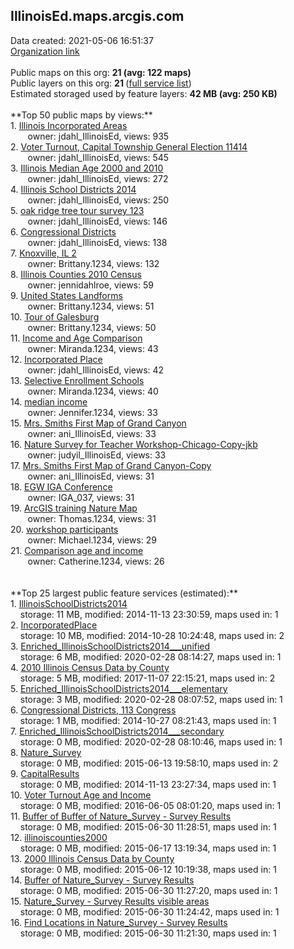 <h2>IllinoisEd.maps.arcgis.com</h2> Data created: 2021-05-06 16:51:37 <br /><a target='new' href='https://IllinoisEd.maps.arcgis.com'>Organization link</a><br /><br />Public maps on this org: <b>21 (avg: 122 maps)</b><br />Public layers on this org: <b>21 </b>(<a target='new' href='https://services.arcgis.com/fwslk1V4pG9NwsKH/ArcGIS/rest/services'>full service list</a>)<br />Estimated storaged used by feature layers: <b>42 MB (avg: 250 KB)</b><br /><br />**Top 50 public maps by views:**<br />  1. <a target='new' href='https://www.arcgis.com/home/item.html?id=812b917423b94a9c8b82395b3035710e'>Illinois Incorporated Areas</a> <br />  &nbsp;&nbsp;&nbsp;&nbsp; &nbsp;&nbsp;owner: jdahl_IllinoisEd, views: 935<br />  2. <a target='new' href='https://www.arcgis.com/home/item.html?id=c825fd136c2b4e0a8832fa2ba6c0322b'>Voter Turnout, Capital Township General Election 11414</a> <br />  &nbsp;&nbsp;&nbsp;&nbsp; &nbsp;&nbsp;owner: jdahl_IllinoisEd, views: 545<br />  3. <a target='new' href='https://www.arcgis.com/home/item.html?id=6347c162e58642bfaddceea0f0a4bcf7'>Illinois Median Age 2000 and 2010</a> <br />  &nbsp;&nbsp;&nbsp;&nbsp; &nbsp;&nbsp;owner: jdahl_IllinoisEd, views: 272<br />  4. <a target='new' href='https://www.arcgis.com/home/item.html?id=987325c1c51548468c1953a9645968b9'>Illinois School Districts 2014</a> <br />  &nbsp;&nbsp;&nbsp;&nbsp; &nbsp;&nbsp;owner: jdahl_IllinoisEd, views: 250<br />  5. <a target='new' href='https://www.arcgis.com/home/item.html?id=953f81b516084b26917c3b61a451b4a3'>oak ridge tree tour survey 123</a> <br />  &nbsp;&nbsp;&nbsp;&nbsp; &nbsp;&nbsp;owner: jdahl_IllinoisEd, views: 146<br />  6. <a target='new' href='https://www.arcgis.com/home/item.html?id=fb020177e21d4ceb98080759a9b03b64'>Congressional Districts</a> <br />  &nbsp;&nbsp;&nbsp;&nbsp; &nbsp;&nbsp;owner: jdahl_IllinoisEd, views: 138<br />  7. <a target='new' href='https://www.arcgis.com/home/item.html?id=c37661fdf724457bab8826dc339e87ea'>Knoxville, IL 2</a> <br />  &nbsp;&nbsp;&nbsp;&nbsp; &nbsp;&nbsp;owner: Brittany.1234, views: 132<br />  8. <a target='new' href='https://www.arcgis.com/home/item.html?id=7669392b639f47d9b396d931945f850a'>Illinois Counties 2010 Census</a> <br />  &nbsp;&nbsp;&nbsp;&nbsp; &nbsp;&nbsp;owner: jennidahlroe, views: 59<br />  9. <a target='new' href='https://www.arcgis.com/home/item.html?id=e5b9337076a0456992217c162af7db80'>United States Landforms</a> <br />  &nbsp;&nbsp;&nbsp;&nbsp; &nbsp;&nbsp;owner: Brittany.1234, views: 51<br />  10. <a target='new' href='https://www.arcgis.com/home/item.html?id=19017ff60d3d4599a08b38d07a64587f'>Tour of Galesburg</a> <br />  &nbsp;&nbsp;&nbsp;&nbsp; &nbsp;&nbsp;owner: Brittany.1234, views: 50<br />  11. <a target='new' href='https://www.arcgis.com/home/item.html?id=2acb9833ce5443ccab457bb352572987'>Income and Age Comparison</a> <br />  &nbsp;&nbsp;&nbsp;&nbsp; &nbsp;&nbsp;owner: Miranda.1234, views: 43<br />  12. <a target='new' href='https://www.arcgis.com/home/item.html?id=4e7d4aa2fab24e7682f257914aa8be4f'>Incorporated Place</a> <br />  &nbsp;&nbsp;&nbsp;&nbsp; &nbsp;&nbsp;owner: jdahl_IllinoisEd, views: 42<br />  13. <a target='new' href='https://www.arcgis.com/home/item.html?id=b8ae00c99dac437c82759b4ecb7b7266'>Selective Enrollment Schools</a> <br />  &nbsp;&nbsp;&nbsp;&nbsp; &nbsp;&nbsp;owner: Miranda.1234, views: 40<br />  14. <a target='new' href='https://www.arcgis.com/home/item.html?id=441e9e1c2b11435eb520e26dd727dbb7'>median income</a> <br />  &nbsp;&nbsp;&nbsp;&nbsp; &nbsp;&nbsp;owner: Jennifer.1234, views: 33<br />  15. <a target='new' href='https://www.arcgis.com/home/item.html?id=75030518f3c840a38132251f905f2dae'>Mrs. Smiths First Map of Grand Canyon</a> <br />  &nbsp;&nbsp;&nbsp;&nbsp; &nbsp;&nbsp;owner: ani_IllinoisEd, views: 33<br />  16. <a target='new' href='https://www.arcgis.com/home/item.html?id=6c252bec7e69481fa17c27eea9629ae5'>Nature Survey for Teacher Workshop-Chicago-Copy-jkb</a> <br />  &nbsp;&nbsp;&nbsp;&nbsp; &nbsp;&nbsp;owner: judyil_IllinoisEd, views: 33<br />  17. <a target='new' href='https://www.arcgis.com/home/item.html?id=8227d74773e3477e92ea7e5e1822de62'>Mrs. Smiths First Map of Grand Canyon-Copy</a> <br />  &nbsp;&nbsp;&nbsp;&nbsp; &nbsp;&nbsp;owner: ani_IllinoisEd, views: 31<br />  18. <a target='new' href='https://www.arcgis.com/home/item.html?id=6ada35c1db754ca18df5114fa227e564'>EGW IGA Conference</a> <br />  &nbsp;&nbsp;&nbsp;&nbsp; &nbsp;&nbsp;owner: IGA_037, views: 31<br />  19. <a target='new' href='https://www.arcgis.com/home/item.html?id=d88358473a104ec19401729cc49119dd'>ArcGIS training Nature Map</a> <br />  &nbsp;&nbsp;&nbsp;&nbsp; &nbsp;&nbsp;owner: Thomas.1234, views: 31<br />  20. <a target='new' href='https://www.arcgis.com/home/item.html?id=5a13e9ec02544e0abaa0a22861ba3790'>workshop participants</a> <br />  &nbsp;&nbsp;&nbsp;&nbsp; &nbsp;&nbsp;owner: Michael.1234, views: 29<br />  21. <a target='new' href='https://www.arcgis.com/home/item.html?id=ab19c57c6cc14de0917e85bfd956d33f'>Comparison age and income</a> <br />  &nbsp;&nbsp;&nbsp;&nbsp; &nbsp;&nbsp;owner: Catherine.1234, views: 26<br /><br /><br />**Top 25 largest public feature services (estimated):**<br /> 1. <a target='new' href='https://www.arcgis.com/home/item.html?id=141fba401db8448a953a3bf72bfe014a'>IllinoisSchoolDistricts2014</a><br /> &nbsp;&nbsp;&nbsp;&nbsp;storage: 11 MB, modified: 2014-11-13 23:30:59, maps used in: 1<br /> 2. <a target='new' href='https://www.arcgis.com/home/item.html?id=ece668f17ee7428cb24b99e85b933f4a'>IncorporatedPlace</a><br /> &nbsp;&nbsp;&nbsp;&nbsp;storage: 10 MB, modified: 2014-10-28 10:24:48, maps used in: 2<br /> 3. <a target='new' href='https://www.arcgis.com/home/item.html?id=0866b38128b44ae29a5d850b929c7f7c'>Enriched_IllinoisSchoolDistricts2014___unified</a><br /> &nbsp;&nbsp;&nbsp;&nbsp;storage: 6 MB, modified: 2020-02-28 08:14:27, maps used in: 1<br /> 4. <a target='new' href='https://www.arcgis.com/home/item.html?id=5c77655ff7ab4c9d930a15624f5e8308'>2010 Illinois Census Data by County</a><br /> &nbsp;&nbsp;&nbsp;&nbsp;storage: 5 MB, modified: 2017-11-07 22:15:21, maps used in: 2<br /> 5. <a target='new' href='https://www.arcgis.com/home/item.html?id=9cb8f59b6e264c46a182fa05e2295b3e'>Enriched_IllinoisSchoolDistricts2014___elementary</a><br /> &nbsp;&nbsp;&nbsp;&nbsp;storage: 3 MB, modified: 2020-02-28 08:07:52, maps used in: 1<br /> 6. <a target='new' href='https://www.arcgis.com/home/item.html?id=66b220fffc114652b91c6122c1f9d01b'>Congressional Districts, 113 Congress</a><br /> &nbsp;&nbsp;&nbsp;&nbsp;storage: 1 MB, modified: 2014-10-27 08:21:43, maps used in: 1<br /> 7. <a target='new' href='https://www.arcgis.com/home/item.html?id=58ebbe62f4694e489d93dbfab7aeaf67'>Enriched_IllinoisSchoolDistricts2014___secondary</a><br /> &nbsp;&nbsp;&nbsp;&nbsp;storage: 0 MB, modified: 2020-02-28 08:10:46, maps used in: 1<br /> 8. <a target='new' href='https://www.arcgis.com/home/item.html?id=1c8f50fa1e934e3eb29d42be505a7bf4'>Nature_Survey</a><br /> &nbsp;&nbsp;&nbsp;&nbsp;storage: 0 MB, modified: 2015-06-13 19:58:10, maps used in: 2<br /> 9. <a target='new' href='https://www.arcgis.com/home/item.html?id=d7092e67d757485fa6d6f19226a7ba5a'>CapitalResults</a><br /> &nbsp;&nbsp;&nbsp;&nbsp;storage: 0 MB, modified: 2014-11-13 23:27:34, maps used in: 1<br /> 10. <a target='new' href='https://www.arcgis.com/home/item.html?id=38c83887d1da4730bd51aa67f72f7d97'>Voter Turnout Age and Income</a><br /> &nbsp;&nbsp;&nbsp;&nbsp;storage: 0 MB, modified: 2016-06-05 08:01:20, maps used in: 1<br /> 11. <a target='new' href='https://www.arcgis.com/home/item.html?id=20cd77a459a9405c89ff8322bcc6070b'>Buffer of Buffer of Nature_Survey - Survey Results</a><br /> &nbsp;&nbsp;&nbsp;&nbsp;storage: 0 MB, modified: 2015-06-30 11:28:51, maps used in: 1<br /> 12. <a target='new' href='https://www.arcgis.com/home/item.html?id=5bddc82872ea427f877f4c22b20f43de'>illinoiscounties2000</a><br /> &nbsp;&nbsp;&nbsp;&nbsp;storage: 0 MB, modified: 2015-06-17 13:19:34, maps used in: 1<br /> 13. <a target='new' href='https://www.arcgis.com/home/item.html?id=98f666aa94f044feafc34f2c4f8a92f3'>2000 Illinois Census Data by County</a><br /> &nbsp;&nbsp;&nbsp;&nbsp;storage: 0 MB, modified: 2015-06-12 10:19:38, maps used in: 1<br /> 14. <a target='new' href='https://www.arcgis.com/home/item.html?id=5df41e9fc213485b94d3e441af502559'>Buffer of Nature_Survey - Survey Results</a><br /> &nbsp;&nbsp;&nbsp;&nbsp;storage: 0 MB, modified: 2015-06-30 11:27:20, maps used in: 1<br /> 15. <a target='new' href='https://www.arcgis.com/home/item.html?id=5b72a8378ef34a6788e4ba3ba27ad55c'>Nature_Survey - Survey Results visible areas</a><br /> &nbsp;&nbsp;&nbsp;&nbsp;storage: 0 MB, modified: 2015-06-30 11:24:42, maps used in: 1<br /> 16. <a target='new' href='https://www.arcgis.com/home/item.html?id=c3f798fad5f24edfb3091b25fcec62a3'>Find Locations in Nature_Survey - Survey Results</a><br /> &nbsp;&nbsp;&nbsp;&nbsp;storage: 0 MB, modified: 2015-06-30 11:21:30, maps used in: 1<br />